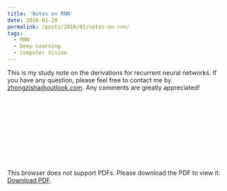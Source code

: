 ```yaml
---
title: 'Notes on RNN'
date: 2016-01-20
permalink: /posts/2016/01/notes-on-rnn/
tags:
  - RNN
  - Deep Learning
  - Computer Vision
---
```


This is my study note on the derivations for recurrent neural networks.
If you have any question, please feel free to contact me by [zhongzisha@outlook.com](mailto:zhongzisha@outlook.com).
Any comments are greatly appreciated!

<object data="https://zhongzisha.github.io/files/LSTM-gradientflow.pdf" type="application/pdf" width="750px" height="750px">
    <embed src="https://zhongzisha.github.io/files/LSTM-gradientflow.pdf" type="application/pdf">
        <p>This browser does not support PDFs. Please download the PDF to view it: <a href="https://zhongzisha.github.io/files/LSTM-gradientflow.pdf">Download PDF</a>.</p>
    </embed>
</object>
